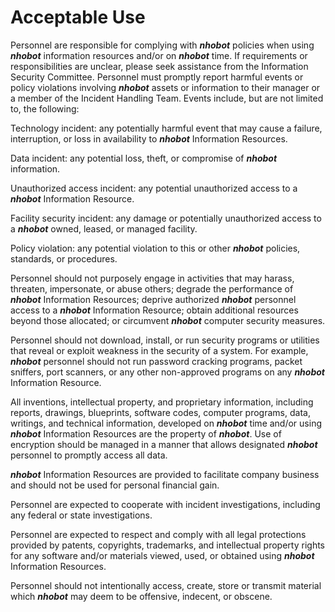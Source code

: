 # Acceptable Use

Personnel are responsible for complying with ***nhobot*** policies when using ***nhobot*** information resources and/or on ***nhobot*** time.
If requirements or responsibilities are unclear, please seek assistance from the Information Security Committee.
Personnel must promptly report harmful events or policy violations involving ***nhobot*** assets or information to their manager or a member of the Incident Handling Team. Events include, but are not limited to, the following:

Technology incident: any potentially harmful event that may cause a failure, interruption, or loss in availability to ***nhobot*** Information Resources.

Data incident: any potential loss, theft, or compromise of ***nhobot*** information.

Unauthorized access incident: any potential unauthorized access to a ***nhobot*** Information Resource.

Facility security incident: any damage or potentially unauthorized access to a ***nhobot*** owned, leased, or managed facility.

Policy violation: any potential violation to this or other ***nhobot*** policies, standards, or procedures.

Personnel should not purposely engage in activities that may
harass, threaten, impersonate, or abuse others;
degrade the performance of ***nhobot*** Information Resources;
deprive authorized ***nhobot*** personnel access to a ***nhobot*** Information Resource;
obtain additional resources beyond those allocated;
or circumvent ***nhobot*** computer security measures.

Personnel should not download, install, or run security programs or utilities that reveal or exploit weakness in the security of a system. For example, ***nhobot*** personnel should not run password cracking programs, packet sniffers, port scanners, or any other non-approved programs on any ***nhobot*** Information Resource.

All inventions, intellectual property, and proprietary information, including reports, drawings, blueprints, software codes, computer programs, data, writings, and technical information, developed on ***nhobot*** time and/or using ***nhobot*** Information Resources are the property of ***nhobot***.
Use of encryption should be managed in a manner that allows designated ***nhobot*** personnel to promptly access all data.

***nhobot*** Information Resources are provided to facilitate company business and should not be used for personal financial gain.

Personnel are expected to cooperate with incident investigations, including any federal or state investigations.

Personnel are expected to respect and comply with all legal protections provided by patents, copyrights, trademarks, and intellectual property rights for any software and/or materials viewed, used, or obtained using ***nhobot*** Information Resources.

Personnel should not intentionally access, create, store or transmit material which ***nhobot*** may deem to be offensive, indecent, or obscene.

